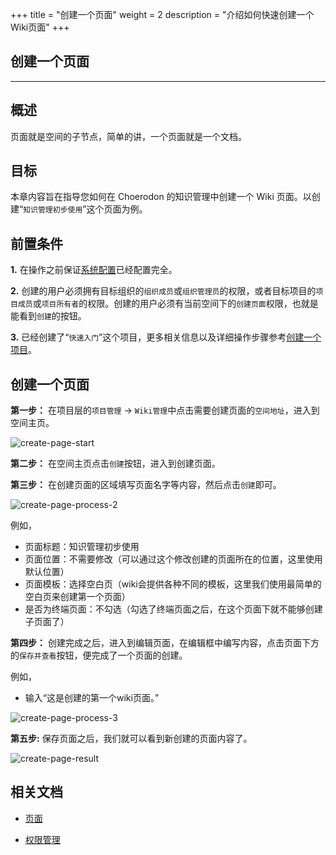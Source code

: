 +++
title = "创建一个页面"
weight = 2
description = "介绍如何快速创建一个Wiki页面"
+++

## 创建一个页面
---

## 概述

页面就是空间的子节点，简单的讲，一个页面就是一个文档。

## 目标

本章内容旨在指导您如何在 Choerodon 的知识管理中创建一个 Wiki 页面。以创建“`知识管理初步使用`”这个页面为例。

## 前置条件

**1.** 在操作之前保证[系统配置](../../../user-guide/system-configuration)已经配置完全。

**2.** 创建的用户必须拥有目标组织的`组织成员`或`组织管理员`的权限，或者目标项目的`项目成员`或`项目所有者`的权限。创建的用户必须有当前空间下的`创建页面`权限，也就是能看到`创建`的按钮。

**3.** 已经创建了“`快速入门`”这个项目，更多相关信息以及详细操作步骤参考[创建一个项目](../../../quick-start/admin/project)。

## 创建一个页面

**第一步：** 在项目层的`项目管理` -> `Wiki管理`中点击需要创建页面的`空间地址`，进入到空间主页。

![create-page-start](/img/docs/quick-start/project-member/wiki-manager/create-page/create-page-start.png)

**第二步：** 在空间主页点击`创建`按钮，进入到创建页面。

**第三步：** 在创建页面的区域填写页面名字等内容，然后点击`创建`即可。

![create-page-process-2](/img/docs/quick-start/project-member/wiki-manager/create-page/create-page-process-2.png)

例如，

* 页面标题：知识管理初步使用
* 页面位置：不需要修改（可以通过这个修改创建的页面所在的位置，这里使用默认位置）
* 页面模板：选择空白页（wiki会提供各种不同的模板，这里我们使用最简单的空白页来创建第一个页面）
* 是否为终端页面：不勾选（勾选了终端页面之后，在这个页面下就不能够创建子页面了）

**第四步：** 创建完成之后，进入到编辑页面，在编辑框中编写内容，点击页面下方的`保存并查看`按钮，便完成了一个页面的创建。

例如，

- 输入“这是创建的第一个wiki页面。”

![create-page-process-3](/img/docs/quick-start/project-member/wiki-manager/create-page/create-page-process-3.png)

**第五步:** 保存页面之后，我们就可以看到新创建的页面内容了。 

![create-page-result](/img/docs/quick-start/project-member/wiki-manager/create-page/create-page-result.png)

## 相关文档

- [页面](../../../../user-guide/wiki/page)

- [权限管理](../../../../user-guide/wiki/hierarchy)